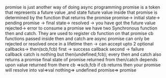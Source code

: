 <!-- FACTS -->

promise is just another way of doing async programming
promise is a token that represents a future value ,and state
future value inside that promise is determined by the function that returns the promise
promise-> initial state-> pending
promise -> final state-> resolved -> you have got the future value rejected-> error
to consume a promise we have two Synchronous function then and catch. They are used to register cb function on that promise
cb functions passed inside then and catch are async
promise can only be rejected or resolved once in a lifetime
then -> can accept upto 2 optional callbacks-> then(scb,fcb) first -> success callback second -> failure callback
catch is nothing but then(undefined,fcb);
every then and catch also returns a promise
final state of promise returned from then/catch depends upon value returned from there cb =>scb,fcb if cb returns then your promise will resolve into val=>val nothing=> undefined promise=> promise
